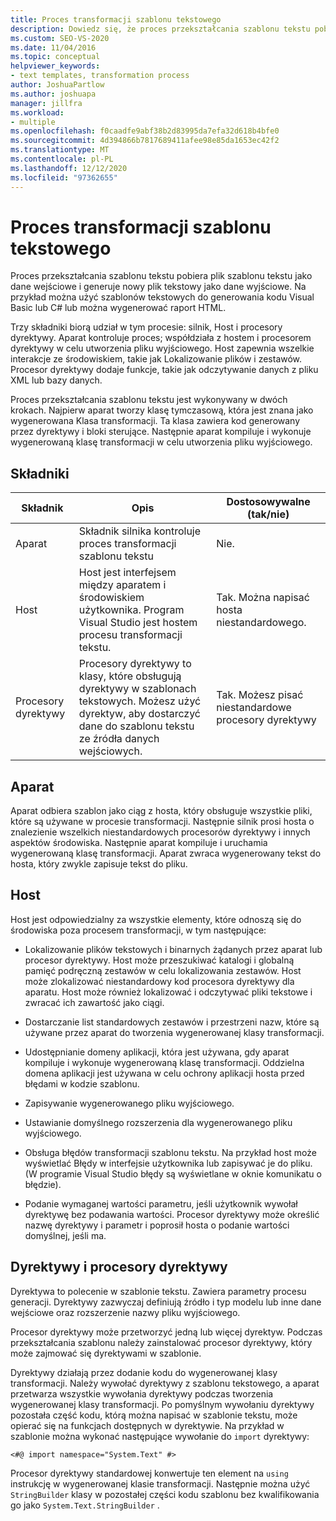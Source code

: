 ```yaml
---
title: Proces transformacji szablonu tekstowego
description: Dowiedz się, że proces przekształcania szablonu tekstu pobiera plik szablonu tekstu jako dane wejściowe i generuje nowy plik tekstowy jako dane wyjściowe.
ms.custom: SEO-VS-2020
ms.date: 11/04/2016
ms.topic: conceptual
helpviewer_keywords:
- text templates, transformation process
author: JoshuaPartlow
ms.author: joshuapa
manager: jillfra
ms.workload:
- multiple
ms.openlocfilehash: f0caadfe9abf38b2d83995da7efa32d618b4bfe0
ms.sourcegitcommit: 4d394866b7817689411afee98e85da1653ec42f2
ms.translationtype: MT
ms.contentlocale: pl-PL
ms.lasthandoff: 12/12/2020
ms.locfileid: "97362655"
---
```

# <a name="the-text-template-transformation-process"></a>Proces transformacji szablonu tekstowego
Proces przekształcania szablonu tekstu pobiera plik szablonu tekstu jako dane wejściowe i generuje nowy plik tekstowy jako dane wyjściowe. Na przykład można użyć szablonów tekstowych do generowania kodu Visual Basic lub C# lub można wygenerować raport HTML.

 Trzy składniki biorą udział w tym procesie: silnik, Host i procesory dyrektywy. Aparat kontroluje proces; współdziała z hostem i procesorem dyrektywy w celu utworzenia pliku wyjściowego. Host zapewnia wszelkie interakcje ze środowiskiem, takie jak Lokalizowanie plików i zestawów. Procesor dyrektywy dodaje funkcje, takie jak odczytywanie danych z pliku XML lub bazy danych.

 Proces przekształcania szablonu tekstu jest wykonywany w dwóch krokach. Najpierw aparat tworzy klasę tymczasową, która jest znana jako wygenerowana Klasa transformacji. Ta klasa zawiera kod generowany przez dyrektywy i bloki sterujące. Następnie aparat kompiluje i wykonuje wygenerowaną klasę transformacji w celu utworzenia pliku wyjściowego.

## <a name="components"></a>Składniki

|Składnik|Opis|Dostosowywalne (tak/nie)|
|-|-|-|
|Aparat|Składnik silnika kontroluje proces transformacji szablonu tekstu|Nie.|
|Host|Host jest interfejsem między aparatem i środowiskiem użytkownika. Program Visual Studio jest hostem procesu transformacji tekstu.|Tak. Można napisać hosta niestandardowego.|
|Procesory dyrektywy|Procesory dyrektywy to klasy, które obsługują dyrektywy w szablonach tekstowych. Możesz użyć dyrektyw, aby dostarczyć dane do szablonu tekstu ze źródła danych wejściowych.|Tak. Możesz pisać niestandardowe procesory dyrektywy|

## <a name="the-engine"></a>Aparat
 Aparat odbiera szablon jako ciąg z hosta, który obsługuje wszystkie pliki, które są używane w procesie transformacji. Następnie silnik prosi hosta o znalezienie wszelkich niestandardowych procesorów dyrektywy i innych aspektów środowiska. Następnie aparat kompiluje i uruchamia wygenerowaną klasę transformacji. Aparat zwraca wygenerowany tekst do hosta, który zwykle zapisuje tekst do pliku.

## <a name="the-host"></a>Host
 Host jest odpowiedzialny za wszystkie elementy, które odnoszą się do środowiska poza procesem transformacji, w tym następujące:

- Lokalizowanie plików tekstowych i binarnych żądanych przez aparat lub procesor dyrektywy. Host może przeszukiwać katalogi i globalną pamięć podręczną zestawów w celu lokalizowania zestawów. Host może zlokalizować niestandardowy kod procesora dyrektywy dla aparatu. Host może również lokalizować i odczytywać pliki tekstowe i zwracać ich zawartość jako ciągi.

- Dostarczanie list standardowych zestawów i przestrzeni nazw, które są używane przez aparat do tworzenia wygenerowanej klasy transformacji.

- Udostępnianie domeny aplikacji, która jest używana, gdy aparat kompiluje i wykonuje wygenerowaną klasę transformacji. Oddzielna domena aplikacji jest używana w celu ochrony aplikacji hosta przed błędami w kodzie szablonu.

- Zapisywanie wygenerowanego pliku wyjściowego.

- Ustawianie domyślnego rozszerzenia dla wygenerowanego pliku wyjściowego.

- Obsługa błędów transformacji szablonu tekstu. Na przykład host może wyświetlać Błędy w interfejsie użytkownika lub zapisywać je do pliku. (W programie Visual Studio błędy są wyświetlane w oknie komunikatu o błędzie).

- Podanie wymaganej wartości parametru, jeśli użytkownik wywołał dyrektywę bez podawania wartości. Procesor dyrektywy może określić nazwę dyrektywy i parametr i poprosił hosta o podanie wartości domyślnej, jeśli ma.

## <a name="directives-and-directive-processors"></a>Dyrektywy i procesory dyrektywy
 Dyrektywa to polecenie w szablonie tekstu. Zawiera parametry procesu generacji. Dyrektywy zazwyczaj definiują źródło i typ modelu lub inne dane wejściowe oraz rozszerzenie nazwy pliku wyjściowego.

 Procesor dyrektywy może przetworzyć jedną lub więcej dyrektyw. Podczas przekształcania szablonu należy zainstalować procesor dyrektywy, który może zajmować się dyrektywami w szablonie.

 Dyrektywy działają przez dodanie kodu do wygenerowanej klasy transformacji. Należy wywołać dyrektywy z szablonu tekstowego, a aparat przetwarza wszystkie wywołania dyrektywy podczas tworzenia wygenerowanej klasy transformacji. Po pomyślnym wywołaniu dyrektywy pozostała część kodu, którą można napisać w szablonie tekstu, może opierać się na funkcjach dostępnych w dyrektywie. Na przykład w szablonie można wykonać następujące wywołanie do `import` dyrektywy:

 `<#@ import namespace="System.Text" #>`

 Procesor dyrektywy standardowej konwertuje ten element na `using` instrukcję w wygenerowanej klasie transformacji. Następnie można użyć `StringBuilder` klasy w pozostałej części kodu szablonu bez kwalifikowania go jako `System.Text.StringBuilder` .
